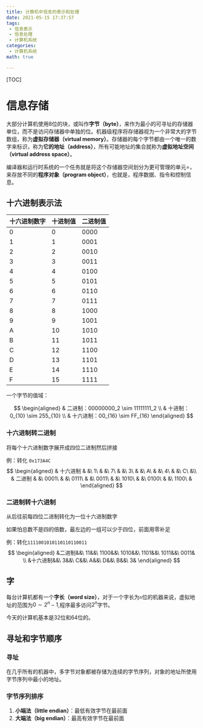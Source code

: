 ```yaml
---
title: 计算机中信息的表示和处理
date: 2021-05-15 17:37:57
tags:
 - 信息表示
 - 信息处理
 - 计算机系统
categories:
 - 计算机系统
math: true

---
```


[TOC]

# 信息存储

大部分计算机使用8位的块，或叫作**字节（byte）**，来作为最小的可寻址的存储器单位，而不是访问存储器中单独的位。机器级程序将存储器视为一个非常大的字节数组，称为**虚拟存储器（virtual memory）**。存储器的每个字节都由一个唯一的数字来标识，称为**它的地址（address）**，所有可能地址的集合就称为**虚拟地址空间（virtual address space）**。

编译器和运行时系统的一个任务就是将这个存储器空间划分为更可管理的单元=，来存放不同的**程序对象（program object）**，也就是，程序数据、指令和控制信息。

<!-- more -->

## 十六进制表示法

| 十六进制数字 | 十进制值 | 二进制值 |
| ------------ | -------- | -------- |
| 0            | 0        | 0000     |
| 1            | 1        | 0001     |
| 2            | 2        | 0010     |
| 3            | 3        | 0011     |
| 4            | 4        | 0100     |
| 5            | 5        | 0101     |
| 6            | 6        | 0110     |
| 7            | 7        | 0111     |
| 8            | 8        | 1000     |
| 9            | 9        | 1001     |
| A            | 10       | 1010     |
| B            | 11       | 1011     |
| C            | 12       | 1100     |
| D            | 13       | 1101     |
| E            | 14       | 1110     |
| F            | 15       | 1111     |

一个字节的值域：

$$
\begin{aligned}
& 二进制：00000000_2 \sim 11111111_2 \\
& 十进制：0_{10} \sim 255_{10} \\
& 十六进制：00_{16} \sim FF_{16}
\end{aligned}
$$


### 十六进制转二进制

将每个十六进制数字展开成四位二进制然后拼接

例：转化 `0x173A4C`
$$
\begin{aligned}
& 十六进制 & &\ 1\ &      &\ 7\ &   &\ 3\ &    &\ A\ &    &\ 4\ &   &\ C\ &\\
& 二进制 &   &\ 0001\ & &\ 0111\ & &\ 0011\ & &\ 1010\ & &\ 0100\ & &\ 1100\ &
\end{aligned}
$$


### 二进制转十六进制

从后往前每四位二进制转化为一位十六进制数字

如果怕总数不是四的倍数，最左边的一组可以少于四位，前面用零补足

例：转化`1111001010110110110011`
$$
\begin{aligned}
&二进制&&\ 11&&\ 1100&&\ 1010&&\ 1101&&\ 1011&&\ 0011&  \\
&十六进制&&\ 3&&\ C&&\ A&&\ D&&\ B&&\ 3&
\end{aligned}
$$

## 字

每台计算机都有一个**字长（word size）**，对于一个字长为`n`位的机器来说，虚拟地址的范围为$0\sim2^n-1$,程序最多访问$2^n$字节。

今天的计算机基本是32位和64位的。

## 寻址和字节顺序

### 寻址

在几乎所有的机器中，多字节对象都被存储为连续的字节序列，对象的地址所使用字节序列中最小的地址。

### 字节序列排序

1. **小端法（little endian）**：最低有效字节在最前面
2. **大端法（big endian）**：最高有效字节在最前面